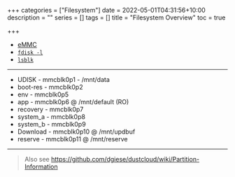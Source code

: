 +++
categories = ["Filesystem"]
date = 2022-05-01T04:31:56+10:00
description = ""
series = []
tags = []
title = "Filesystem Overview"
toc = true

+++

* [eMMC](../20211029-emmc-layout)
* [`fdisk -l`](../20220302-fdisk-dump)
* [`lsblk`](../20220406-lsblk-dump)

---

* UDISK - mmcblk0p1 - /mnt/data
* boot-res - mmcblk0p2
* env - mmcblk0p5
* app - mmcblk0p6 @ /mnt/default (RO)
* recovery - mmcblk0p7
* system_a - mmcblk0p8
* system_b - mmcblk0p9
* Download - mmcblk0p10 @ /mnt/updbuf
* reserve - mmcblk0p11 @ /mnt/reserve

---

> Also see https://github.com/dgiese/dustcloud/wiki/Partition-Information
